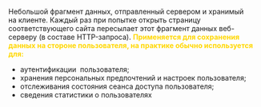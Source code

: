 Небольшой фрагмент данных, отправленный сервером и хранимый на клиенте. 
Каждый раз при попытке открыть страницу соответствующего сайта пересылает этот фрагмент данных веб-серверу (в составе HTTP-запроса). 
<span style="font-weight: bold; color: gold;">Применяется для сохранения данных на стороне пользователя, на практике обычно используется для:</span>
-   аутентификации  пользователя;
-   хранения персональных предпочтений и настроек пользователя;
-   отслеживания состояния сеанса доступа пользователя;
-   сведения статистики о пользователях